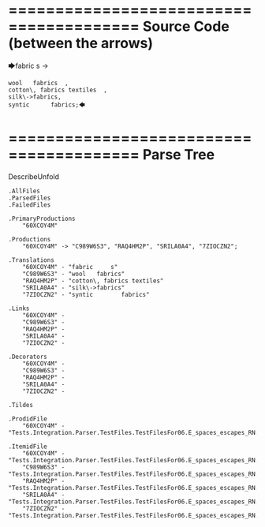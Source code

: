 ========================================
Source Code (between the arrows)
========================================

🡆fabric     s 	->

	wool   fabrics	,
	cotton\, fabrics textiles  ,
    silk\->fabrics,
    syntic 		fabrics;🡄

========================================
Parse Tree
========================================
DescribeUnfold

    .AllFiles
    .ParsedFiles
    .FailedFiles

    .PrimaryProductions
        "60XCOY4M" 

    .Productions
        "60XCOY4M" -> "C989W6S3", "RAQ4HM2P", "SRILA0A4", "7ZIOCZN2";

    .Translations
        "60XCOY4M" - "fabric     s"
        "C989W6S3" - "wool   fabrics"
        "RAQ4HM2P" - "cotton\, fabrics textiles"
        "SRILA0A4" - "silk\->fabrics"
        "7ZIOCZN2" - "syntic 		fabrics"

    .Links
        "60XCOY4M" - 
        "C989W6S3" - 
        "RAQ4HM2P" - 
        "SRILA0A4" - 
        "7ZIOCZN2" - 

    .Decorators
        "60XCOY4M" - 
        "C989W6S3" - 
        "RAQ4HM2P" - 
        "SRILA0A4" - 
        "7ZIOCZN2" - 

    .Tildes

    .ProdidFile
        "60XCOY4M" - "Tests.Integration.Parser.TestFiles.TestFilesFor06.E_spaces_escapes_RN.ds"

    .ItemidFile
        "60XCOY4M" - "Tests.Integration.Parser.TestFiles.TestFilesFor06.E_spaces_escapes_RN.ds"
        "C989W6S3" - "Tests.Integration.Parser.TestFiles.TestFilesFor06.E_spaces_escapes_RN.ds"
        "RAQ4HM2P" - "Tests.Integration.Parser.TestFiles.TestFilesFor06.E_spaces_escapes_RN.ds"
        "SRILA0A4" - "Tests.Integration.Parser.TestFiles.TestFilesFor06.E_spaces_escapes_RN.ds"
        "7ZIOCZN2" - "Tests.Integration.Parser.TestFiles.TestFilesFor06.E_spaces_escapes_RN.ds"

